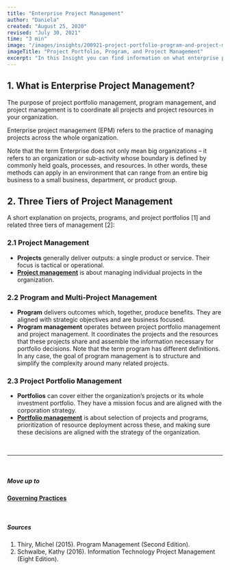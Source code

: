 ```yaml
---
title: "Enterprise Project Management"
author: "Daniela"
created: "August 25, 2020"
revised: "July 30, 2021"
time: "3 min"
image: "/images/insights/200921-project-portfolio-program-and-project-management.jpg"
imageTitle: "Project Portfolio, Program, and Project Management"
excerpt: "In this Insight you can find information on what enterprise project management means, and what the difference between the terms project management, program management, and portfolio management is."
---
```


## 1. What is Enterprise Project Management?

The purpose of project portfolio management, program management, and project management is to coordinate all projects and project resources in your organization.

Enterprise project management (EPM) refers to the practice of managing projects across the whole organization.

Note that the term Enterprise does not only mean big organizations – it refers to an organization or sub-activity whose boundary is defined by commonly held goals, processes, and resources. In other words, these methods can apply in an environment that can range from an entire big business to a small business, department, or product group.

## 2. Three Tiers of Project Management

A short explanation on projects, programs, and project portfolios [1] and related three tiers of management [2]:

### 2.1 Project Management

- **Projects** generally deliver outputs: a single product or service. Their focus is tactical or operational.
- [**Project management**](/insights/project-management) is about managing individual projects in the organization.

### 2.2 Program and Multi-Project Management

- **Program** delivers outcomes which, together, produce benefits. They are aligned with strategic objectives and are business focused.
- **Program management** operates between project portfolio management and project management. It coordinates the projects and the resources that these projects share and assemble the information necessary for portfolio decisions. Note that the term program has different definitions. In any case, the goal of program management is to structure and simplify the complexity around many related projects.

### 2.3 Project Portfolio Management

- **Portfolios** can cover either the organization’s projects or its whole investment portfolio. They have a mission focus and are aligned with the corporation strategy.
- [**Portfolio management**](/insights/project-portfolio-management) is about selection of projects and programs, prioritization of resource deployment across these, and making sure these decisions are aligned with the strategy of the organization.

&nbsp;

***
&nbsp;

##### Move up to

[**Governing Practices**](/insights/governing-practices)

&nbsp;

##### Sources

1. Thiry, Michel (2015). Program Management (Second Edition).
2. Schwalbe, Kathy (2016). Information Technology Project Management (Eight Edition).